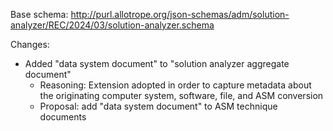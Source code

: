 Base schema: http://purl.allotrope.org/json-schemas/adm/solution-analyzer/REC/2024/03/solution-analyzer.schema

Changes:

* Added "data system document" to "solution analyzer aggregate document"
  * Reasoning: Extension adopted in order to capture metadata about the originating computer system, software, file, and ASM conversion
  * Proposal: add "data system document" to ASM technique documents